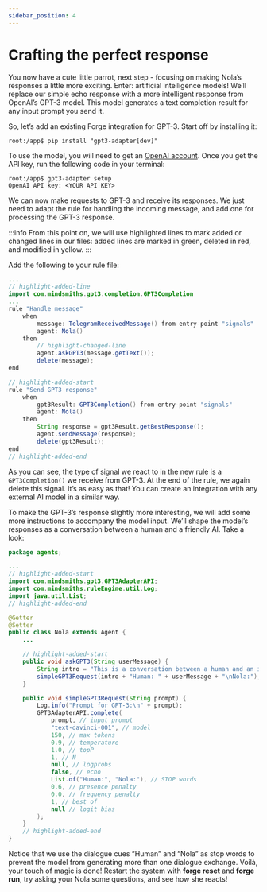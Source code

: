 ```yaml
---
sidebar_position: 4
---
```


# Crafting the perfect response

You now have a cute little parrot, next step - focusing on making Nola’s responses a little more exciting. Enter: artificial intelligence models!
We’ll replace our simple echo response with a more intelligent response from OpenAI’s GPT-3 model. 
This model generates a text completion result for any input prompt you send it.


So, let’s add an existing Forge integration for GPT-3. Start off by installing it:


```console
root:/app$ pip install "gpt3-adapter[dev]"
```

To use the model, you will need to get an [OpenAI account](https://beta.openai.com/account/api-keys). Once you get the API key, run the following code in your terminal:

```console
root:/app$ gpt3-adapter setup
OpenAI API key: <YOUR API KEY>
```
We can now make requests to GPT-3 and receive its responses. We just need to adapt the rule for handling the incoming message, and add one for processing the GPT-3 response.

:::info
From this point on, we will use highlighted lines to mark added or changed lines in our files: added lines are marked in green, deleted in red, and modified in yellow.
:::

Add the following to your rule file:
```java title="rules/nola/Conversation.drl"
...
// highlight-added-line
import com.mindsmiths.gpt3.completion.GPT3Completion
...
rule "Handle message"
    when
        message: TelegramReceivedMessage() from entry-point "signals"
        agent: Nola()
    then
        // highlight-changed-line
        agent.askGPT3(message.getText());
        delete(message);
end

// highlight-added-start
rule "Send GPT3 response"
    when
        gpt3Result: GPT3Completion() from entry-point "signals"
        agent: Nola()
    then
        String response = gpt3Result.getBestResponse();
        agent.sendMessage(response);
        delete(gpt3Result);
end
// highlight-added-end
```

As you can see, the type of signal we react to in the new rule is a ```GPT3Completion()``` we receive from GPT-3. At the end of the rule, we again delete this signal. It’s as easy as that! You can create an integration with any external AI model in a similar way.


To make the GPT-3’s response slightly more interesting, we will add some more instructions to accompany the model input. We’ll shape the model’s responses as a conversation between a human and a friendly AI. Take a look:

```java title="models/agents/Nola.java"
package agents;

...
// highlight-added-start
import com.mindsmiths.gpt3.GPT3AdapterAPI;
import com.mindsmiths.ruleEngine.util.Log;
import java.util.List;
// highlight-added-end

@Getter
@Setter
public class Nola extends Agent {
    ...

    // highlight-added-start
    public void askGPT3(String userMessage) {
        String intro = "This is a conversation between a human and an intelligent AI assistant named Nola.\n";
        simpleGPT3Request(intro + "Human: " + userMessage + "\nNola:");
    }

    public void simpleGPT3Request(String prompt) {
        Log.info("Prompt for GPT-3:\n" + prompt);
        GPT3AdapterAPI.complete(
            prompt, // input prompt
            "text-davinci-001", // model
            150, // max tokens
            0.9, // temperature
            1.0, // topP
            1, // N
            null, // logprobs
            false, // echo
            List.of("Human:", "Nola:"), // STOP words
            0.6, // presence penalty
            0.0, // frequency penalty
            1, // best of
            null // logit bias
        );
    }
    // highlight-added-end
}
```

Notice that we use the dialogue cues “Human” and “Nola” as stop words to prevent the model from generating more than one dialogue exchange.
Voilà, your touch of magic is done! Restart the system with **forge reset** and **forge run**, try asking your Nola some questions, and see how she reacts!


